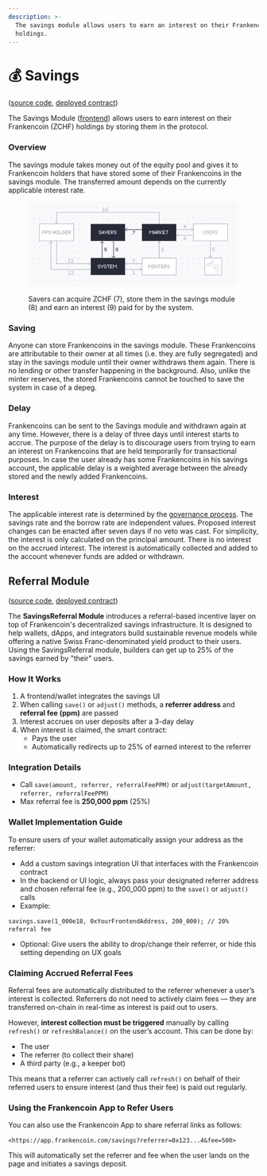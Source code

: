 ```yaml
---
description: >-
  The savings module allows users to earn an interest on their Frankencoin
  holdings.
---
```


# 💰 Savings

([source code](https://github.com/Frankencoin-ZCHF/FrankenCoin/blob/main/contracts/minting/v2/SavingsV2.sol), [deployed contract](https://etherscan.io/address/0x3bf301b0e2003e75a3e86ab82bd1eff6a9dfb2ae))

The Savings Module ([frontend](https://app.frankencoin.com/savings)) allows users to earn interest on their Frankencoin (ZCHF) holdings by storing them in the protocol.

### Overview

The savings module takes money out of the equity pool and gives it to Frankencoin holders that have stored some of their Frankencoins in the savings module. The transferred amount depends on the currently applicable interest rate.

<figure><img src=".gitbook/assets/image (2).png" alt=""><figcaption><p>Savers can acquire ZCHF (7), store them in the savings module (8) and earn an interest (9) paid for by the system.</p></figcaption></figure>

### Saving

Anyone can store Frankencoins in the savings module. These Frankencoins are attributable to their owner at all times (i.e. they are fully segregated) and stay in the savings module until their owner withdraws them again. There is no lending or other transfer happening in the background. Also, unlike the minter reserves, the stored Frankencoins cannot be touched to save the system in case of a depeg.

### Delay

Frankencoins can be sent to the Savings module and withdrawn again at any time. However, there is a delay of three days until interest starts to accrue. The purpose of the delay is to discourage users from trying to earn an interest on Frankencoins that are held temporarily for transactional purposes. In case the user already has some Frankencoins in his savings account, the applicable delay is a weighted average between the already stored and the newly added Frankencoins.

### Interest

The applicable interest rate is determined by the [governance process](governance.md). The savings rate and the borrow rate are independent values. Proposed interest changes can be enacted after seven days if no veto was cast. For simplicity, the interest is only calculated on the principal amount. There is no interest on the accrued interest. The interest is automatically collected and added to the account whenever funds are added or withdrawn.

## Referral Module

([source code](https://github.com/Frankencoin-ZCHF/FrankenCoin/blob/main/contracts/savings/Savings.sol), [deployed contract](https://etherscan.io/address/0x27d9AD987BdE08a0d083ef7e0e4043C857A17B38))

The **SavingsReferral Module** introduces a referral-based incentive layer on top of Frankencoin's decentralized savings infrastructure. It is designed to help wallets, dApps, and integrators build sustainable revenue models while offering a native Swiss Franc-denominated yield product to their users. Using the SavingsReferral module, builders can get up to 25% of the savings earned by "their" users.

### How It Works

1. A frontend/wallet integrates the savings UI
2. When calling `save()` or `adjust()` methods, a **referrer address** and **referral fee (ppm)** are passed
3. Interest accrues on user deposits after a 3-day delay
4. When interest is claimed, the smart contract:
   * Pays the user
   * Automatically redirects up to 25% of earned interest to the referrer

### Integration Details

* Call `save(amount, referrer, referralFeePPM)` or `adjust(targetAmount, referrer, referralFeePPM)`
* Max referral fee is **250,000 ppm** (25%)

### Wallet Implementation Guide

To ensure users of your wallet automatically assign your address as the referrer:

* Add a custom savings integration UI that interfaces with the Frankencoin contract
* In the backend or UI logic, always pass your designated referrer address and chosen referral fee (e.g., 200\_000 ppm) to the `save()` or `adjust()` calls
* Example:

```solidity
savings.save(1_000e18, 0xYourFrontendAddress, 200_000); // 20% referral fee
```

* Optional: Give users the ability to drop/change their referrer, or hide this setting depending on UX goals

### Claiming Accrued Referral Fees

Referral fees are automatically distributed to the referrer whenever a user’s interest is collected. Referrers do not need to actively claim fees — they are transferred on-chain in real-time as interest is paid out to users.

However, **interest collection must be triggered** manually by calling `refresh()` or `refreshBalance()` on the user’s account. This can be done by:

* The user
* The referrer (to collect their share)
* A third party (e.g., a keeper bot)

This means that a referrer can actively call `refresh()` on behalf of their referred users to ensure interest (and thus their fee) is paid out regularly.

### Using the Frankencoin App to Refer Users

You can also use the Frankencoin App to share referral links as follows:

```
<https://app.frankencoin.com/savings?referrer=0x123...4&fee=500>
```

This will automatically set the referrer and fee when the user lands on the page and initiates a savings deposit.

